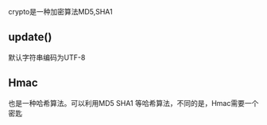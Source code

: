 crypto是一种加密算法MD5,SHA1

## update()
默认字符串编码为UTF-8

## Hmac
也是一种哈希算法。可以利用MD5 SHA1 等哈希算法，不同的是，Hmac需要一个密匙